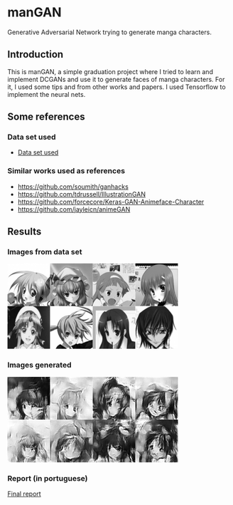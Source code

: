 # manGAN
Generative Adversarial Network trying to generate manga characters.

## Introduction

This is manGAN, a simple graduation project where I tried to learn and implement DCGANs and use it to generate faces
of manga characters. For it, I used some tips and from other works and papers. I used Tensorflow to implement the neural nets.

## Some references

### Data set used
- [Data set used](http://www.nurs.or.jp/~nagadomi/animeface-character-dataset/)

### Similar works used as references
- https://github.com/soumith/ganhacks
- https://github.com/tdrussell/IllustrationGAN
- https://github.com/forcecore/Keras-GAN-Animeface-Character
- https://github.com/jayleicn/animeGAN

## Results

### Images from data set

![Data Set examples](/data/exemplos_dataset.png)

### Images generated

![Generated examples](/data/resultados_tan.png)

### Report (in portuguese)

[Final report](/data/TG.pdf)
